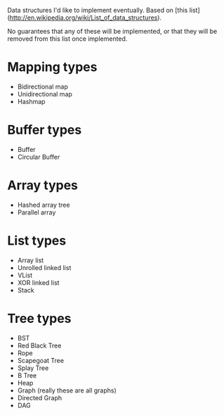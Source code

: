 Data structures I'd like to implement eventually.  Based on [this list]
(http://en.wikipedia.org/wiki/List_of_data_structures).

No guarantees that any of these will be implemented, or that they will
be removed from this list once implemented.

Mapping types
=============
<ul>
	<li>Bidirectional map</li>
	<li>Unidirectional map</li>
	<li>Hashmap</li>
</ul>

Buffer types
============
<ul>
	<li>Buffer</li>
	<li>Circular Buffer</li>
</ul>

Array types
===========
<ul>
	<li>Hashed array tree</li>
	<li>Parallel array</li>
</ul>

List types
==========
<ul>
	<li>Array list</li>
	<li>Unrolled linked list</li>
	<li>VList</li>
	<li>XOR linked list</li>
	<li>Stack</li>
</ul>

Tree types
==========
<ul>
	<li>BST</li>
	<li>Red Black Tree</li>
	<li>Rope</li>
	<li>Scapegoat Tree</li>
	<li>Splay Tree</li>
	<li>B Tree</li>
	<li>Heap</li>
	<li>Graph (really these are all graphs)</li>
	<li>Directed Graph</li>
	<li>DAG</li>
</ul>
